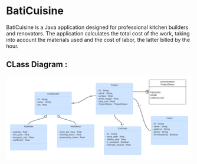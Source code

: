 # BatiCuisine

BatiCuisine is a Java application designed for professional kitchen builders and renovators. The application calculates the total cost of the work, taking into account the materials used and the cost of labor, the latter billed by the hour.

## CLass Diagram : 

![class diagram](class_diagram.png)